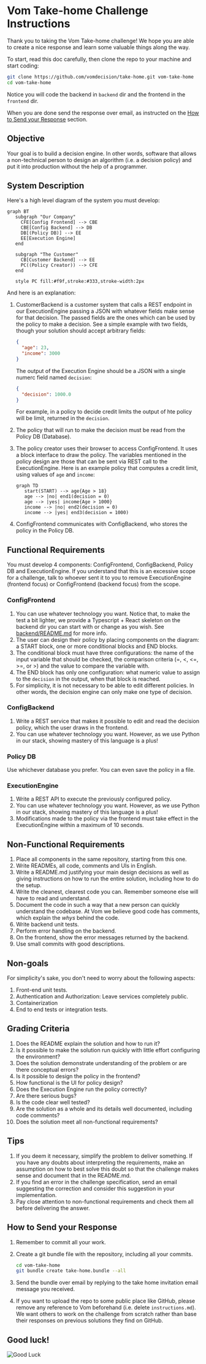 # Vom Take-home Challenge Instructions

Thank you to taking the Vom Take-home challenge! We hope you are able to create
a nice response and learn some valuable things along the way.

To start, read this doc carefully, then clone the repo to your machine and start
coding:

```bash
git clone https://github.com/vomdecision/take-home.git vom-take-home
cd vom-take-home
```

Notice you will code the backend in `backend` dir and the frontend in the
`frontend` dir.

When you are done send the response over email, as instructed on the [How to
Send your Response](#how-to-send-your-response) section.

## Objective

Your goal is to build a decision engine. In other words, software that allows a
non-technical person to design an algorithm (i.e. a decision policy) and put it
into production without the help of a programmer.

## System Description

Here's a high level diagram of the system you must develop:

```mermaid
graph BT
   subgraph "Our Company"
     CFE[Config Frontend] --> CBE
     CBE[Config Backend] --> DB
     DB[(Policy DB)] --> EE
     EE[Execution Engine]
   end

   subgraph "The Customer"
     CB[Customer Backend] --> EE
     PC((Policy Creator)) --> CFE
   end

   style PC fill:#f9f,stroke:#333,stroke-width:2px
```

And here is an explanation:

1. CustomerBackend is a customer system that calls a REST endpoint in our
   ExecutionEngine passing a JSON with whatever fields make sense for that
   decision. The passed fields are the ones which can be used by the policy to
   make a decision. See a simple example with two fields, though your solution
   should accept arbitrary fields:

   ```json
   {
     "age": 23,
     "income": 3000
   }
   ```

   The output of the Execution Engine should be a JSON with a single numerc field named `decision`:

   ```json
   {
     "decision": 1000.0
   }
   ```

   For example, in a policy to decide credit limits the output of hte policy
   will be limit, returned in the `decision`.
2. The policy that will run to make the decision must be read from the Policy
   DB (Database).
3. The policy creator uses their browser to access ConfigFrontend. It uses
   a block interface to draw the policy. The variables mentioned in the policy
   design are those that can be sent via REST call to the ExecutionEngine. Here
   is an example policy that computes a credit limit, using values of `age`
   and `income`:

   ```mermaid
   graph TD
      start(START) --> age{Age > 18}
      age --> |no| end1(decision = 0)
      age --> |yes| income{Age > 1000}
      income --> |no| end2(decision = 0)
      income --> |yes| end3(decision = 1000)
   ```

4. ConfigFrontend communicates with ConfigBackend, who stores the policy in the
   Policy DB.

## Functional Requirements

You must develop 4 components: ConfigFrontend, ConfigBackend, Policy DB and
ExecutionEngine. If you understand that this is an excessive scope for a
challenge, talk to whoever sent it to you to remove ExecutionEngine (frontend
focus) or ConfigFrontend (backend focus) from the scope.

### ConfigFrontend

1. You can use whatever technology you want. Notice that, to make the test a bit
   lighter, we provide a Typescript + React skeleton on the backend dir you can
   start with or change as you wish. See [backend/README.md](backend/README.md)
   for more info.
2. The user can design their policy by placing components on the diagram: a
   START block, one or more conditional blocks and END blocks.
3. The conditional block must have three configurations: the name of the input
   variable that should be checked, the comparison criteria (=, <, <=, >=, or >)
   and the value to compare the variable with.
4. The END block has only one configuration: what numeric value to assign to the
   `decision` in the output, when that block is reached.
5. For simplicity, it is not necessary to be able to edit different policies. In
   other words, the decision engine can only make one type of decision.

### ConfigBackend

1. Write a REST service that makes it possible to edit and read the decision
   policy, which the user draws in the frontend.
2. You can use whatever technology you want. However, as we use Python in our
   stack, showing mastery of this language is a plus!

### Policy DB

Use whichever database you prefer. You can even save the policy in a file.

### ExecutionEngine

1. Write a REST API to execute the previously configured policy.
2. You can use whatever technology you want. However, as we use Python in our
   stack, showing mastery of this language is a plus!
3. Modifications made to the policy via the frontend must take effect in the
   ExecutionEngine within a maximum of 10 seconds.

## Non-Functional Requirements

1. Place all components in the same repository, starting from this one.
2. Write READMEs, all code, comments and UIs in English.
3. Write a README.md justifying your main design decisions as well as giving
   instructions on how to run the entire solution, including how to do the
   setup.
4. Write the cleanest, clearest code you can. Remember someone else will have to
   read and understand.
5. Document the code in such a way that a new person can quickly understand the
   codebase. At Vom we believe good code has comments, which explain the *whys*
   behind the code.
6. Write backend unit tests.
7. Perform error handling on the backend.
8. On the frontend, show the error messages returned by the backend.
9. Use small commits with good descriptions.

## Non-goals

For simplicity's sake, you don't need to worry about the following aspects:

1. Front-end unit tests.
2. Authentication and Authorization: Leave services completely public.
3. Containerization
4. End to end tests or integration tests.

## Grading Criteria

1. Does the README explain the solution and how to run it?
2. Is it possible to make the solution run quickly with little effort
   configuring the environment?
3. Does the solution demonstrate understanding of the problem or are there
   conceptual errors?
4. Is it possible to design the policy in the frontend?
5. How functional is the UI for policy design?
6. Does the Execution Engine run the policy correctly?
7. Are there serious bugs?
8. Is the code clear well tested?
9. Are the solution as a whole and its details well documented, including code
   comments?
10. Does the solution meet all non-functional requirements?

## Tips

1. If you deem it necessary, simplify the problem to deliver something. If you
have any doubts about interpreting the requirements, make an assumption on how
to best solve this doubt so that the challenge makes sense and document that in
the README.md.
2. If you find an error in the challenge specification, send an email suggesting
   the correction and consider this suggestion in your implementation.
3. Pay close attention to non-functional requirements and check them all before
   delivering the answer.

## How to Send your Response

1. Remember to commit all your work.
2. Create a git bundle file with the repository, including all your commits.

   ```bash
   cd vom-take-home
   git bundle create take-home.bundle --all
   ```

3. Send the bundle over email by replying to the take home invitation email
   message you received.
4. If you want to upload the repo to some public place like GitHub, please
   remove any reference to Vom beforehand (i.e. delete `instructions.md`). We
   want others to work on the challenge from scratch rather than base their
   responses on previous solutions they find on GitHub.

## Good luck!

![Good Luck](good_luck.jpg)
